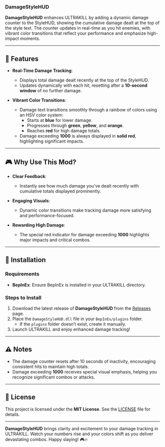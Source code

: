 ### **DamageStyleHUD**

**DamageStyleHUD** enhances ULTRAKILL by adding a dynamic damage counter to the StyleHUD, showing the cumulative damage dealt at the top of the style text. The counter updates in real-time as you hit enemies, with vibrant color transitions that reflect your performance and emphasize high-impact moments.

---

## 🌟 Features

- **Real-Time Damage Tracking**:
  - Displays total damage dealt recently at the top of the StyleHUD.
  - Updates dynamically with each hit, resetting after a **10-second window** of no further damage.

- **Vibrant Color Transitions**:
  - Damage text transitions smoothly through a rainbow of colors using an HSV color system:
    - Starts at **blue** for lower damage.
    - Progresses through **green**, **yellow**, and **orange**.
    - Reaches **red** for high damage totals.
  - Damage exceeding **1000** is always displayed in **solid red**, highlighting significant impacts.

---

## 🎮 Why Use This Mod?

- **Clear Feedback**:
  - Instantly see how much damage you’ve dealt recently with cumulative totals displayed prominently.

- **Engaging Visuals**:
  - Dynamic color transitions make tracking damage more satisfying and performance-focused.

- **Rewarding High Damage**:
  - The special red indicator for damage exceeding **1000** highlights major impacts and critical combos.

---

## 🚀 Installation

### Requirements
- **BepInEx**: Ensure BepInEx is installed in your ULTRAKILL directory.

### Steps to Install
1. Download the latest release of **DamageStyleHUD** from the [Releases](https://github.com/MrRaposinha/DamageStyleHUD/releases) page.
2. Place the `DamageStyleHUD.dll` file in your `BepInEx/plugins` folder.
   - If the `plugins` folder doesn’t exist, create it manually.
3. Launch ULTRAKILL and enjoy enhanced damage tracking!

---

## ⚠️ Notes

- The damage counter resets after 10 seconds of inactivity, encouraging consistent hits to maintain high totals.
- Damage exceeding **1000** receives special visual emphasis, helping you recognize significant combos or attacks.

---

## 📜 License

This project is licensed under the **MIT License**. See the [LICENSE](LICENSE) file for details.

---

**DamageStyleHUD** brings clarity and excitement to your damage tracking in ULTRAKILL. Watch your numbers rise and your colors shift as you deliver devastating combos. Happy slaying! 🎮🔥
